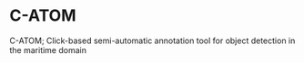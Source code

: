 # C-ATOM
C-ATOM; Click-based semi-automatic annotation tool for object detection in the maritime domain
